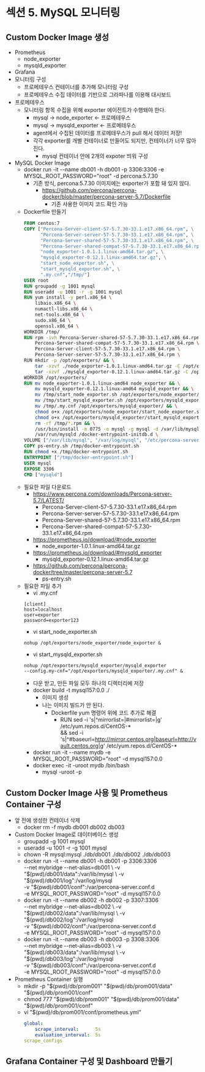 # 섹션 5. MySQL 모니터링

## Custom Docker Image 생성
- Prometheus
  - node_exporter
  - mysqld_exporter
- Grafana
- 모니터링 구성
  - 프로메테우스 컨테이너를 추가해 모니터링 구성
  - 프로메테우스 수집 데이터를 기반으로 그라파나를 이용해 대시보드
- 프로메테우스
  - 모니터링 항목 수집을 위해 exporter 에이전트가 수행돼야 한다.
    - mysql -> node_exporter     <- 프로메테우스 
    - mysql -> mysqld_exporter   <- 프로메테우스
    - agent에서 수집된 데이터를 프로메테우스가 pull 해서 데이터 저장!
    - 각각 exporter를 개별 컨테이너로 만들어도 되지만, 컨테이너가 너무 많아진다.
      - mysql 컨테이너 안에 2개의 expoter 띄워 구성
- MySQL Docker Image
  - docker run -it --name db001 -h db001 -p 3306:3306 -e MYSQL_ROOT_PASSWORD="root" -d percona:5.7.30
    - 기존 방식, percona:5.7.30 이미지에는 exporter가 포함 돼 있지 않다.
      - https://github.com/percona/percona-docker/blob/master/percona-server-5.7/Dockerfile
        - 기존 사용한 이미지 코드 확인 가능
  - Dockerfile 만들기
    ```dockerfile
    FROM centos:7
    COPY ["Percona-Server-client-57-5.7.30-33.1.e17.x86_64.rpm", \
          "Percona-Server-server-57-5.7.30-33.1.e17.x86_64.rpm", \
          "Percona-Server-shared-57-5.7.30-33.1.e17.x86_64.rpm", \
          "Percona-Server-shared-compat-57-5.7.30-33.1.e17.x86_64.rpm", \
          "node_exporter-1.0.1.1.linux-amd64.tar.gz", \
          "mysqld_exporter-0.12.1.linux-amd64.tar.gz", \
          "start_node_exporter.sh", \
          "start_mysqld_exporter.sh", \
          ".my.cnf","/tmp/"]
    USER root
    RUN groupadd -g 1001 mysql
    RUN useradd -u 1001 -r -g 1001 mysql
    RUN yum install -y perl.x86_64 \
        libaio.x86_64 \
        numactl-libs.x86_64 \
        net-tools.x86_64 \
        sudo.x86_64 \
        openssl.x86_64 \
    WORKDIR /tmp/
    RUN rpm -ivh Percona-Server-shared-57-5.7.30-33.1.e17.x86_64.rpm \
        Percona-Server-shared-compat-57-5.7.30-33.1.e17.x86_64.rpm \
        Percona-Server-client-57-5.7.30-33.1.e17.x86_64.rpm \
        Percona-Server-server-57-5.7.30-33.1.e17.x86_64.rpm \
    RUN mkdir -p /opt/exporters/ && \
        tar -xzvf ./node_exporter-1.0.1.linux-amd64.tar.gz -C /opt/exporters && \
        tar -xzvf ./mysqld_exporter-0.12.1.linux-amd64.tar.gz -C /opt/exporters \
    WORKDIR /opt/exporters/
    RUN mv node_exporter-1.0.1.linux-amd64 node_exporter && \
        mv mysqld_exporter-0.12.1.linux-amd64 mysqld_exporter && \
        mv /tmp/start_node_exporter.sh /opt/exporters/node_exporter/ && \
        mv /tmp/start_mysqld_exporter.sh /opt/exporters/mysqld_exporter/ && \
        mv /tmp/.my.cnf /opt/exporters/mysqld_exporter/ && \
        chmod o+x /opt/exporters/node_exporter/start_node_exporter.sh && \
        chmod o+x /opt/exporters/mysqld_exporter/start_mysqld_exporter.sh && \
        rm -rf /tmp/*.rpm && \
        /usr/bin/install -m 0775 -o mysql -g mysql -d /var/lib/mysql \
        /var/run/mysqld /docker-entrypoint-initdb.d \
    VOLUME ["/var/lib/mysql", "/var/log/mysql", "/etc/percona-server.conf.d"]
    COPY ps-entry.sh /tmp/docker-entrypoint.sh
    RUN chmod +x /tmp/docker-entrypoint.sh
    ENTRYPOINT ["/tmp/docker-entrypoint.sh"]
    USER mysql
    EXPOSE 3306
    CMD ["mysqld"]
    ```
  - 필요한 파일 다운로드
    - https://www.percona.com/downloads/Percona-server-5.7/LATEST/
      - Percona-Server-client-57-5.7.30-33.1.e17.x86_64.rpm
      - Percona-Server-server-57-5.7.30-33.1.e17.x86_64.rpm
      - Percona-Server-shared-57-5.7.30-33.1.e17.x86_64.rpm
      - Percona-Server-shared-compat-57-5.7.30-33.1.e17.x86_64.rpm
    - https://prometheus.io/download/#node_exporter
      - node_exporter-1.0.1.linux-amd64.tar.gz
    - https://prometheus.io/download/#mysqld_exporter
      - mysqld_exporter-0.12.1.linux-amd64.tar.gz
    - https://github.com/percona/percona-docker/tree/master/percona-server-5.7
      - ps-entry.sh
  - 필요한 파일 추가
    - vi .my.cnf
    ```text
    [client]
    host=localhost
    user=exporter
    password=exporter123
    ```
    - vi start_node_exporter.sh
    ```text
    nohup /opt/exporters/node_exporter/node_exporter &
    ```
    - vi start_mysqld_exporter.sh
    ```text
    nohup /opt/exporters/mysqld_exporter/mysqld_exporter
    --config.my-cnf="/opt/exporters/mysqld_exporter/.my.cnf" &
    ```
    - 다운 받고, 만든 파일 모두 하나의 디렉터리에 저장
    - docker build -t mysql157:0.0 ./
      - 이미지 생성
      - 나는 이미지 빌드가 안 된다.
        - Dockerfile yum 명령어 위에 코드 추가로 해결
          - RUN sed -i 's|^mirrorlist=|#mirrorlist=|g' /etc/yum.repos.d/CentOS-* \
            && sed -i 's|^#baseurl=http://mirror.centos.org|baseurl=http://vault.centos.org|g' /etc/yum.repos.d/CentOS-*
    - docker run -it --name mydb -e MYSQL_ROOT_PASSWORD="root" -d mysql157:0.0
    - docker exec -it -uroot mydb /bin/bash
      - mysql -uroot -p

## Custom Docker Image 사용 및 Prometheus Container 구성
- 앞 전에 생성한 컨테이너 삭제
  - docker rm -f mydb db001 db002 db003
- Custom Docker Image로 데이터베이스 생성
  - groupadd -g 1001 mysql
  - useradd -u 1001 -r -g 1001 mysql
  - chown -R mysql:mysql ./db/db001 ./db/db002 ./db/db003
  - docker run -it --name db001 -h db001 -p 3306:3306 \
    --net mybridge --net-alias=db001 \ 
    -v "$(pwd)/db001/data":/var/lib/mysql \
    -v "$(pwd)/db001/log":/var/log/mysql \
    -v "$(pwd)/db001/conf":/var/percona-server.conf.d \
    -e MYSQL_ROOT_PASSWORD="root" -d mysql157:0.0
  - docker run -it --name db002 -h db002 -p 3307:3306 \
    --net mybridge --net-alias=db002 \ 
    -v "$(pwd)/db002/data":/var/lib/mysql \
    -v "$(pwd)/db002/log":/var/log/mysql \
    -v "$(pwd)/db002/conf":/var/percona-server.conf.d \
    -e MYSQL_ROOT_PASSWORD="root" -d mysql157:0.0
  - docker run -it --name db003 -h db003 -p 3308:3306 \
    --net mybridge --net-alias=db003 \ 
    -v "$(pwd)/db003/data":/var/lib/mysql \
    -v "$(pwd)/db003/log":/var/log/mysql \
    -v "$(pwd)/db003/conf":/var/percona-server.conf.d \
    -e MYSQL_ROOT_PASSWORD="root" -d mysql157:0.0
- Prometheus Container 실행
  - mkdir -p "$(pwd)/db/prom001" "$(pwd)/db/prom001/data" "$(pwd)/db/prom001/conf"
  - chmod 777 "$(pwd)/db/prom001" "$(pwd)/db/prom001/data" "$(pwd)/db/prom001/conf"
  - vi "$(pwd)/db/prom001/conf/prometheus.yml"
    ```yaml
    global:
        scrape_interval:      5s
        evaluation_interval:  5s
    scrape_configs
    
    ```
  
    

## Grafana Container 구성 및 Dashboard 만들기